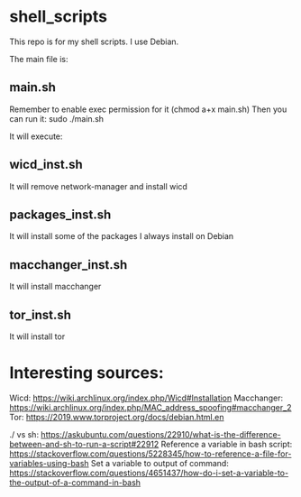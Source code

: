 # shell_scripts
This repo is for my shell scripts. I use Debian.

The main file is:
## main.sh
Remember to enable exec permission for it (chmod a+x main.sh)
Then you can run it: sudo ./main.sh

It will execute:
## wicd_inst.sh 
It will remove network-manager and install wicd
## packages_inst.sh 
It will install some of the packages I always install on Debian
## macchanger_inst.sh 
It will install macchanger
## tor_inst.sh 
It will install tor


# Interesting sources:

Wicd: https://wiki.archlinux.org/index.php/Wicd#Installation
Macchanger: https://wiki.archlinux.org/index.php/MAC_address_spoofing#macchanger_2
Tor: https://2019.www.torproject.org/docs/debian.html.en

./ vs sh: https://askubuntu.com/questions/22910/what-is-the-difference-between-and-sh-to-run-a-script#22912
Reference a variable in bash script: https://stackoverflow.com/questions/5228345/how-to-reference-a-file-for-variables-using-bash
Set a variable to output of command: https://stackoverflow.com/questions/4651437/how-do-i-set-a-variable-to-the-output-of-a-command-in-bash

